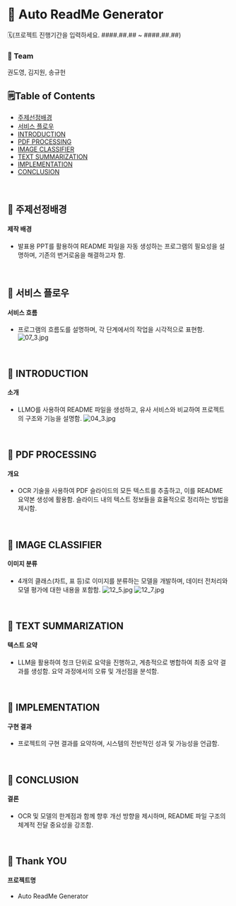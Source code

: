 # 🍊 Auto ReadMe Generator
🗓️(프로젝트 진행기간을 입력하세요. ####.##.## ~ ####.##.##)
### 🚀 Team
권도영, 김지원, 송규헌

## 🗒️Table of Contents
- [주제선정배경](#section_1)
- [서비스 플로우](#section_2)
- [INTRODUCTION](#section_3)
- [PDF PROCESSING](#section_4)
- [IMAGE CLASSIFIER](#section_5)
- [TEXT SUMMARIZATION](#section_6)
- [IMPLEMENTATION](#section_7)
- [CONCLUSION](#section_8)
<br>
<a name='section_1'></a>

## 🔷 주제선정배경

#### 제작 배경

- 발표용 PPT를 활용하여 README 파일을 자동 생성하는 프로그램의 필요성을 설명하며, 기존의 번거로움을 해결하고자 함.

<br>
<a name='section_2'></a>

## 🔷 서비스 플로우

#### 서비스 흐름

- 프로그램의 흐름도를 설명하며, 각 단계에서의 작업을 시각적으로 표현함.
![07_3.jpg](https://github.com/skier-song9/bitamin_auto_readme_generator/images/07_3.jpg)

<br>
<a name='section_3'></a>

## 🔷 INTRODUCTION

#### 소개

- LLMO를 사용하여 README 파일을 생성하고, 유사 서비스와 비교하여 프로젝트의 구조와 기능을 설명함.
![04_3.jpg](https://github.com/skier-song9/bitamin_auto_readme_generator/images/04_3.jpg)

<br>
<a name='section_4'></a>

## 🔷 PDF PROCESSING

#### 개요

- OCR 기술을 사용하여 PDF 슬라이드의 모든 텍스트를 추출하고, 이를 README 요약본 생성에 활용함. 슬라이드 내의 텍스트 정보들을 효율적으로 정리하는 방법을 제시함.

<br>
<a name='section_5'></a>

## 🔷 IMAGE CLASSIFIER

#### 이미지 분류

- 4개의 클래스(차트, 표 등)로 이미지를 분류하는 모델을 개발하며, 데이터 전처리와 모델 평가에 대한 내용을 포함함.
![12_5.jpg](https://github.com/skier-song9/bitamin_auto_readme_generator/images/12_5.jpg)
![12_7.jpg](https://github.com/skier-song9/bitamin_auto_readme_generator/images/12_7.jpg)

<br>
<a name='section_6'></a>

## 🔷 TEXT SUMMARIZATION

#### 텍스트 요약

- LLM을 활용하여 청크 단위로 요약을 진행하고, 계층적으로 병합하여 최종 요약 결과를 생성함. 요약 과정에서의 오류 및 개선점을 분석함.

<br>
<a name='section_7'></a>

## 🔷 IMPLEMENTATION

#### 구현 결과

- 프로젝트의 구현 결과를 요약하며, 시스템의 전반적인 성과 및 가능성을 언급함.

<br>
<a name='section_8'></a>

## 🔷 CONCLUSION

#### 결론

- OCR 및 모델의 한계점과 함께 향후 개선 방향을 제시하며, README 파일 구조의 체계적 전달 중요성을 강조함.

<br>
<a name='section_9'></a>

## 🔷 Thank YOU

#### 프로젝트명

- Auto ReadMe Generator

<br>

